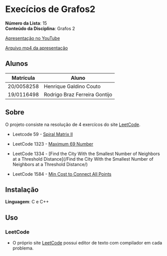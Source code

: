 # Execícios de Grafos2

**Número da Lista**: 15<br>
**Conteúdo da Disciplina**: Grafos 2<br>

[Apresentação no YouTube]()

[Arquivo mp4 da apresentação]()

## Alunos
|Matrícula | Aluno |
| -- | -- |
| 20/0058258  |  Henrique Galdino Couto |
| 19/0116498  |  Rodrigo Braz Ferreira Gontijo |

## Sobre 
O projeto consiste na resolução de 4 exercícos do site [LeetCode](https://leetcode.com/problemset/all/).

* Leetcode 59 - [Spiral Matrix II](https://leetcode.com/problems/spiral-matrix-ii/)
    
* LeetCode 1323 - [Maximum 69 Number]()
    
* LeetCode 1334 - [Find the City With the Smallest Number of Neighbors at a Threshold Distance](/Find the City With the Smallest Number of Neighbors at a Threshold Distance/)
    
* LeetCode 1584 - [Min Cost to Connect All Points](https://leetcode.com/problems/min-cost-to-connect-all-points/)
    

## Instalação 
**Linguagem**: C e C++<br>

## Uso 

### LeetCode

* O próprio site [LeetCode](https://leetcode.com/problemset/all/) possui editor de texto com compilador em cada problema.
